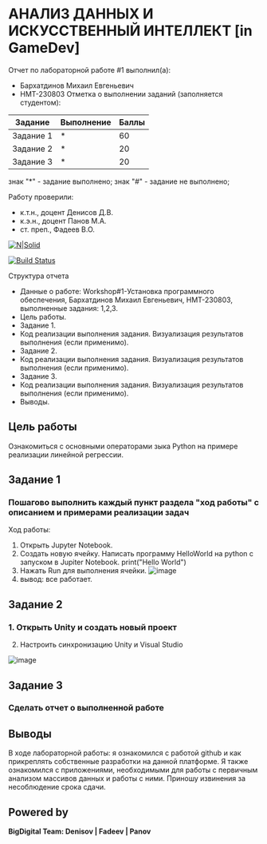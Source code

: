 # АНАЛИЗ ДАННЫХ И ИСКУССТВЕННЫЙ ИНТЕЛЛЕКТ [in GameDev]
Отчет по лабораторной работе #1 выполнил(а):
- Бархатдинов Михаил Евгеньевич
- НМТ-230803
Отметка о выполнении заданий (заполняется студентом):

| Задание | Выполнение | Баллы |
| ------ | ------ | ------ |
| Задание 1 | * | 60 |
| Задание 2 | * | 20 |
| Задание 3 | * | 20 |

знак "*" - задание выполнено; знак "#" - задание не выполнено;

Работу проверили:
- к.т.н., доцент Денисов Д.В.
- к.э.н., доцент Панов М.А.
- ст. преп., Фадеев В.О.

[![N|Solid](https://cldup.com/dTxpPi9lDf.thumb.png)](https://nodesource.com/products/nsolid)

[![Build Status](https://travis-ci.org/joemccann/dillinger.svg?branch=master)](https://travis-ci.org/joemccann/dillinger)

Структура отчета

- Данные о работе: Workshop#1-Установка программного обеспечения, Бархатдинов Михаил Евгеньевич, НМТ-230803, выполненные задания: 1,2,3.
- Цель работы.
- Задание 1.
- Код реализации выполнения задания. Визуализация результатов выполнения (если применимо).
- Задание 2.
- Код реализации выполнения задания. Визуализация результатов выполнения (если применимо).
- Задание 3.
- Код реализации выполнения задания. Визуализация результатов выполнения (если применимо).
- Выводы.

## Цель работы
Ознакомиться с основными операторами зыка Python на примере реализации линейной регрессии.

## Задание 1
### Пошагово выполнить каждый пункт раздела "ход работы" с описанием и примерами реализации задач
Ход работы:
1. Открыть Jupyter Notebook.
2. Создать новую ячейку.
Написать программу HelloWorld на python с запуском в Jupiter Notebook.
print("Hello World")
4. Нажать Run для выполнения ячейки.
![image](file:///C:/Users/Admin/Downloads/2025-01-20_20-50-31.png)
5. вывод: все работает.
   
## Задание 2
### 1. Открыть Unity и создать новый проект
   
2. Настроить синхронизацию Unity и Visual Studio 

![image](https://drive.google.com/file/d/18rKrDu4nW_cla11jwYp15HSAY56rFAfU/view?usp=sharing)

## Задание 3
### Сделать отчет о выполненной работе
## Выводы
В ходе лабораторной работы: я ознакомился с работой github и как прикреплять собственные разработки на данной платформе. Я также ознакомился с приложениями, необходимыми для работы с первичным анализом массивов данных и работы с ними. Приношу извинения за несоблюдение срока сдачи.

## Powered by

**BigDigital Team: Denisov | Fadeev | Panov**
